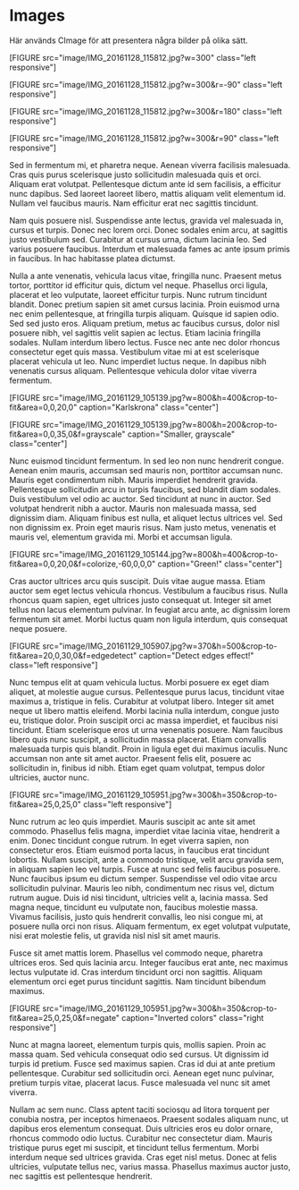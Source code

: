 Images
==============================================

Här används CImage för att presentera några bilder på olika sätt.

[FIGURE src="image/IMG_20161128_115812.jpg?w=300" class="left responsive"]

[FIGURE src="image/IMG_20161128_115812.jpg?w=300&r=-90" class="left responsive"]

[FIGURE src="image/IMG_20161128_115812.jpg?w=300&r=180" class="left responsive"]

[FIGURE src="image/IMG_20161128_115812.jpg?w=300&r=90" class="left responsive"]

Sed in fermentum mi, et pharetra neque. Aenean viverra facilisis malesuada. Cras quis purus scelerisque justo sollicitudin malesuada quis et orci. Aliquam erat volutpat. Pellentesque dictum ante id sem facilisis, a efficitur nunc dapibus. Sed laoreet laoreet libero, mattis aliquam velit elementum id. Nullam vel faucibus mauris. Nam efficitur erat nec sagittis tincidunt.

Nam quis posuere nisl. Suspendisse ante lectus, gravida vel malesuada in, cursus et turpis. Donec nec lorem orci. Donec sodales enim arcu, at sagittis justo vestibulum sed. Curabitur at cursus urna, dictum lacinia leo. Sed varius posuere faucibus. Interdum et malesuada fames ac ante ipsum primis in faucibus. In hac habitasse platea dictumst.

Nulla a ante venenatis, vehicula lacus vitae, fringilla nunc. Praesent metus tortor, porttitor id efficitur quis, dictum vel neque. Phasellus orci ligula, placerat et leo vulputate, laoreet efficitur turpis. Nunc rutrum tincidunt blandit. Donec pretium sapien sit amet cursus lacinia. Proin euismod urna nec enim pellentesque, at fringilla turpis aliquam. Quisque id sapien odio. Sed sed justo eros. Aliquam pretium, metus ac faucibus cursus, dolor nisl posuere nibh, vel sagittis velit sapien ac lectus. Etiam lacinia fringilla sodales. Nullam interdum libero lectus. Fusce nec ante nec dolor rhoncus consectetur eget quis massa. Vestibulum vitae mi at est scelerisque placerat vehicula ut leo. Nunc imperdiet luctus neque. In dapibus nibh venenatis cursus aliquam. Pellentesque vehicula dolor vitae viverra fermentum.

[FIGURE src="image/IMG_20161129_105139.jpg?w=800&h=400&crop-to-fit&area=0,0,20,0" caption="Karlskrona" class="center"]

[FIGURE src="image/IMG_20161129_105139.jpg?w=800&h=200&crop-to-fit&area=0,0,35,0&f=grayscale" caption="Smaller, grayscale" class="center"]

Nunc euismod tincidunt fermentum. In sed leo non nunc hendrerit congue. Aenean enim mauris, accumsan sed mauris non, porttitor accumsan nunc. Mauris eget condimentum nibh. Mauris imperdiet hendrerit gravida. Pellentesque sollicitudin arcu in turpis faucibus, sed blandit diam sodales. Duis vestibulum vel odio ac auctor. Sed tincidunt at nunc in auctor. Sed volutpat hendrerit nibh a auctor. Mauris non malesuada massa, sed dignissim diam. Aliquam finibus est nulla, et aliquet lectus ultrices vel. Sed non dignissim ex. Proin eget mauris risus. Nam justo metus, venenatis et mauris vel, elementum gravida mi. Morbi et accumsan ligula.

[FIGURE src="image/IMG_20161129_105144.jpg?w=800&h=400&crop-to-fit&area=0,0,20,0&f=colorize,-60,0,0,0" caption="Green!" class="center"]

Cras auctor ultrices arcu quis suscipit. Duis vitae augue massa. Etiam auctor sem eget lectus vehicula rhoncus. Vestibulum a faucibus risus. Nulla rhoncus quam sapien, eget ultrices justo consequat ut. Integer sit amet tellus non lacus elementum pulvinar. In feugiat arcu ante, ac dignissim lorem fermentum sit amet. Morbi luctus quam non ligula interdum, quis consequat neque posuere.

[FIGURE src="image/IMG_20161129_105907.jpg?w=370&h=500&crop-to-fit&area=20,0,30,0&f=edgedetect" caption="Detect edges effect!" class="left responsive"]

Nunc tempus elit at quam vehicula luctus. Morbi posuere ex eget diam aliquet, at molestie augue cursus. Pellentesque purus lacus, tincidunt vitae maximus a, tristique in felis. Curabitur at volutpat libero. Integer sit amet neque ut libero mattis eleifend. Morbi lacinia nulla interdum, congue justo eu, tristique dolor. Proin suscipit orci ac massa imperdiet, et faucibus nisi tincidunt. Etiam scelerisque eros ut urna venenatis posuere. Nam faucibus libero quis nunc suscipit, a sollicitudin massa placerat. Etiam convallis malesuada turpis quis blandit. Proin in ligula eget dui maximus iaculis. Nunc accumsan non ante sit amet auctor. Praesent felis elit, posuere ac sollicitudin in, finibus id nibh. Etiam eget quam volutpat, tempus dolor ultricies, auctor nunc.

[FIGURE src="image/IMG_20161129_105951.jpg?w=300&h=350&crop-to-fit&area=25,0,25,0" class="left responsive"]

Nunc rutrum ac leo quis imperdiet. Mauris suscipit ac ante sit amet commodo. Phasellus felis magna, imperdiet vitae lacinia vitae, hendrerit a enim. Donec tincidunt congue rutrum. In eget viverra sapien, non consectetur eros. Etiam euismod porta lacus, in faucibus erat tincidunt lobortis. Nullam suscipit, ante a commodo tristique, velit arcu gravida sem, in aliquam sapien leo vel turpis. Fusce at nunc sed felis faucibus posuere. Nunc faucibus ipsum eu dictum semper. Suspendisse vel odio vitae arcu sollicitudin pulvinar. Mauris leo nibh, condimentum nec risus vel, dictum rutrum augue. Duis id nisi tincidunt, ultricies velit a, lacinia massa. Sed magna neque, tincidunt eu vulputate non, faucibus molestie massa. Vivamus facilisis, justo quis hendrerit convallis, leo nisi congue mi, at posuere nulla orci non risus. Aliquam fermentum, ex eget volutpat vulputate, nisi erat molestie felis, ut gravida nisl nisl sit amet mauris.

Fusce sit amet mattis lorem. Phasellus vel commodo neque, pharetra ultrices eros. Sed quis lacinia arcu. Integer faucibus erat ante, nec maximus lectus vulputate id. Cras interdum tincidunt orci non sagittis. Aliquam elementum orci eget purus tincidunt sagittis. Nam tincidunt bibendum maximus.

[FIGURE src="image/IMG_20161129_105951.jpg?w=300&h=350&crop-to-fit&area=25,0,25,0&f=negate" caption="Inverted colors" class="right responsive"]

Nunc at magna laoreet, elementum turpis quis, mollis sapien. Proin ac massa quam. Sed vehicula consequat odio sed cursus. Ut dignissim id turpis id pretium. Fusce sed maximus sapien. Cras id dui at ante pretium pellentesque. Curabitur sed sollicitudin orci. Aenean eget nunc pulvinar, pretium turpis vitae, placerat lacus. Fusce malesuada vel nunc sit amet viverra.

Nullam ac sem nunc. Class aptent taciti sociosqu ad litora torquent per conubia nostra, per inceptos himenaeos. Praesent sodales aliquam nunc, ut dapibus eros elementum consequat. Duis ultricies eros eu dolor ornare, rhoncus commodo odio luctus. Curabitur nec consectetur diam. Mauris tristique purus eget mi suscipit, et tincidunt tellus fermentum. Morbi interdum neque sed ultrices gravida. Cras eget nisl metus. Donec at felis ultricies, vulputate tellus nec, varius massa. Phasellus maximus auctor justo, nec sagittis est pellentesque hendrerit.
